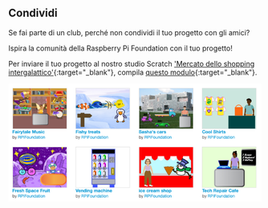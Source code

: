 ## Condividi

Se fai parte di un club, perché non condividi il tuo progetto con gli amici?

Ispira la comunità della Raspberry Pi Foundation con il tuo progetto!

Per inviare il tuo progetto al nostro studio Scratch ['Mercato dello shopping intergalattico'](https://scratch.mit.edu/studios/29662180){:target="_blank"}, compila [questo modulo](https://form.raspberrypi.org/f/community-project-submissions){:target="_blank"}.

![Esempi di progetti di negozi nello studio Scratch "Mercato commerciale intergalattico".](images/studio-example.png)
